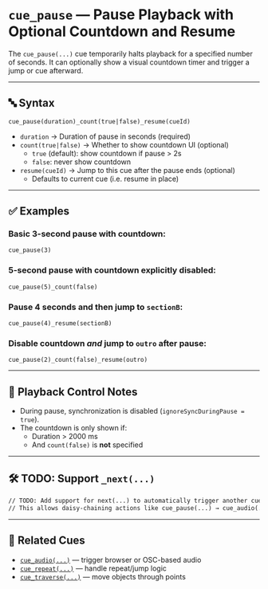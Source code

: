 
# `cue_pause` — Pause Playback with Optional Countdown and Resume

The `cue_pause(...)` cue temporarily halts playback for a specified number of seconds. It can optionally show a visual countdown timer and trigger a jump or cue afterward.

---

## 🔤 Syntax

```
cue_pause(duration)_count(true|false)_resume(cueId)
```

- `duration` → Duration of pause in seconds (required)
- `count(true|false)` → Whether to show countdown UI (optional)
  - `true` (default): show countdown if pause > 2s
  - `false`: never show countdown
- `resume(cueId)` → Jump to this cue after the pause ends (optional)
  - Defaults to current cue (i.e. resume in place)

---

## ✅ Examples

### Basic 3-second pause with countdown:
```
cue_pause(3)
```

### 5-second pause with countdown explicitly disabled:
```
cue_pause(5)_count(false)
```

### Pause 4 seconds and then jump to `sectionB`:
```
cue_pause(4)_resume(sectionB)
```

### Disable countdown *and* jump to `outro` after pause:
```
cue_pause(2)_count(false)_resume(outro)
```

---

## 🧭 Playback Control Notes

- During pause, synchronization is disabled (`ignoreSyncDuringPause = true`).
- The countdown is only shown if:
  - Duration > 2000 ms
  - And `count(false)` is **not** specified

---

## 🛠️ TODO: Support `_next(...)`

```txt
// TODO: Add support for next(...) to automatically trigger another cue after pause ends.
// This allows daisy-chaining actions like cue_pause(...) → cue_audio(...) or cue_animation(...).
```

---

## 🧩 Related Cues

- [`cue_audio(...)`](cue_audio.md) — trigger browser or OSC-based audio
- [`cue_repeat(...)`](cue_repeat.md) — handle repeat/jump logic
- [`cue_traverse(...)`](cue_traverse.md) — move objects through points
